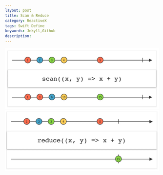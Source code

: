 ```yaml
---  
layout: post  
title: Scan & Reduce  
category: ReactiveX  
tags: Swift Define  
keywords: Jekyll,Github  
description: 
---  
```


![](/assets/postAssets/2017/15005415122735.webp)  
![](/assets/postAssets/2017/15005415564921.webp)  

